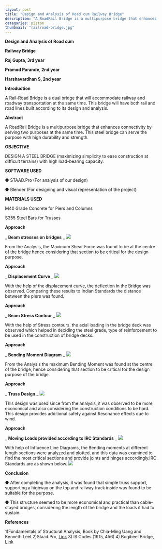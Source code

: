 ```yaml
---
layout: post
title: "Design and Analysis of Road cum Railway Bridge"
description: "A RoadRail Bridge is a multipurpose bridge that enhances connectivity by serving two purposes at the same time. This steel bridge can serve the purpose with high durability and strength."
categories: piston
thumbnail: "railroad-bridge.jpg"
---
```


**Design and Analysis of Road cum**


**Railway Bridge**


**Raj Gupta, 3rd year** 


**Pramod Parande, 2nd year** 

**Harshavardhan S, 2nd year** 


**Introduction**


A Rail-Road Bridge is a dual bridge that will accommodate railway and roadway transportation at the same time. This bridge will have both rail and road lines built according to its design and analysis.


**Abstract**


A RoadRail Bridge is a multipurpose bridge that enhances connectivity by serving two purposes at the same time. This steel bridge can serve the purpose with high durability and strength.


**OBJECTIVE**


DESIGN A STEEL BRIDGE (maximizing simplicity to ease construction at difficult terrains) with high load-bearing capacity.


**SOFTWARE USED**


● STAAD.Pro (For analysis of our design)


● Blender (For designing and visual representation of the project)


**MATERIALS USED**


M40 Grade Concrete for Piers and Columns


S355 Steel Bars for Trusses


**Approach**


_ **Beam stresses on bridges** _
![](/virtual-expo/assets/img/piston/RRB_Blog_1.png)


From the Analysis, the Maximum Shear Force was found to be at the centre of the bridge hence considering that section to be critical for the design purpose.


**Approach**


_ **Displacement Curve** _
![](/virtual-expo/assets/img/piston/RRB_Blog_2.png)


With the help of the displacement curve, the deflection in the Bridge was observed. Comparing these results to Indian Standards the distance between the piers was found.


**Approach**


_ **Beam Stress Contour** _
![](/virtual-expo/assets/img/piston/RRB_Blog_3.png)


With the help of Stress contours, the axial loading in the bridge deck was observed which helped in deciding the steel grade, type of reinforcement to be used in the construction of bridge decks.


**Approach**


_ **Bending Moment Diagram** _
![](/virtual-expo/assets/img/piston/RRB_Blog_4.png)


From the Analysis the maximum Bending Moment was found at the centre of the bridge, hence considering that section to be critical for the design purpose of the bridge.


**Approach**


_ **Truss Design** _
![](/virtual-expo/assets/img/piston/RRB_Blog_5.png)


This design was used since from the analysis, it was observed to be more economical and also considering the construction conditions to be hard. This design provides additional safety against Resonance effects due to wind.


**Approach**


_ **Moving Loads provided according to IRC Standards** _
![](/virtual-expo/assets/img/piston/RRB_Blog_6.png)


With help of Influence Line Diagrams, the Bending moments at different length sections were analyzed and plotted, and this data was examined to find the most critical sections and provide joints and hinges accordingly.IRC Standards are as shown below.
![](/virtual-expo/assets/img/piston/RRB_Blog_7.png)


**Conclusion**


● After completing the analysis, it was found that simple truss support, supporting a highway on the top and railway track inside was found to be suitable for the purpose.


● This structure seemed to be more economical and practical than cable-stayed bridges, considering the length of the bridge and the loads it had to sustain.


**References**


1)Fundamentals of Structural Analysis, Book by Chia-Ming Uang and Kenneth Leet
2)Staad.Pro, [Link](https://www.bentley.com/en/products/product-line/structural-analysis-software/staadpro)
3) IS Codes (1915, 456)
4) Bogibeel Bridge, [Link](https://en.wikipedia.org/wiki/Bogibeel_Bridge)